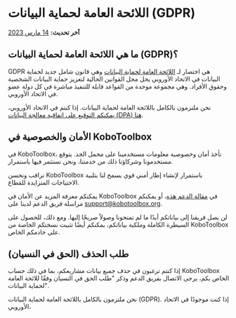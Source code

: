 # اللائحة العامة لحماية البيانات (GDPR)
**آخر تحديث:** <a href="https://github.com/kobotoolbox/docs/blob/2c18fa51ed6877e610d5a81c722f8010df110183/source/gdpr.md" class="reference">14 مارس 2023</a>

## ما هي اللائحة العامة لحماية البيانات (GDPR)؟

GDPR هي اختصار لـ [اللائحة العامة لحماية البيانات](https://gdpr-info.eu) وهي قانون شامل جديد لحماية البيانات في الاتحاد الأوروبي يحل محل القوانين الحالية لتعزيز حماية البيانات الشخصية وحقوق الأفراد. وهي مجموعة موحدة من القواعد قابلة للتنفيذ مباشرة في كل دولة عضو في الاتحاد الأوروبي.

نحن ملتزمون بالكامل باللائحة العامة لحماية البيانات. إذا كنتم في الاتحاد الأوروبي، [يمكنكم التوقيع على اتفاقية معالجة البيانات (DPA) هنا](https://www.digisigner.com/online/showTemplate?linkId=495db186-9c9e-4627-99f7-a943282eeab5).

## الأمان والخصوصية في KoboToolbox

في KoboToolbox، نأخذ أمان وخصوصية معلومات مستخدمينا على محمل الجد. يتوقع مستخدمونا وشركاؤنا ذلك من خدمتنا، ونحن نستثمر فيها باستمرار.

نراقب ونحسن KoboToolbox باستمرار لإنشاء إطار أمني قوي يسمح لنا بتلبية الاحتياجات المتزايدة للقطاع.

يمكنكم معرفة المزيد عن الأمان في KoboToolbox في [مقالة الدعم هذه](is_my_data_safe.md)، أو يمكنكم مراسلة فريق الدعم لدينا على [support@kobotoolbox.org](mailto:support@kobotoolbox.org).

لن يصل فريقنا إلى بياناتكم أبدًا ما لم تمنحونا وصولاً صريحًا إليها. ومع ذلك، للحصول على السيطرة الكاملة وملكية بياناتكم، يمكنكم أيضًا تثبيت نسختكم الخاصة من KoboToolbox على خادمكم الخاص.

## طلب الحذف (الحق في النسيان)

إذا كنتم ترغبون في حذف جميع بيانات مشاريعكم، بما في ذلك حساب KoboToolbox الخاص بكم، يرجى الاتصال بفريق الدعم وذكر "طلب الحق في النسيان وفقًا للائحة العامة لحماية البيانات".

نحن ملتزمون بالكامل باللائحة العامة لحماية البيانات (GDPR). إذا كنت موجودًا في الاتحاد الأوروبي،
